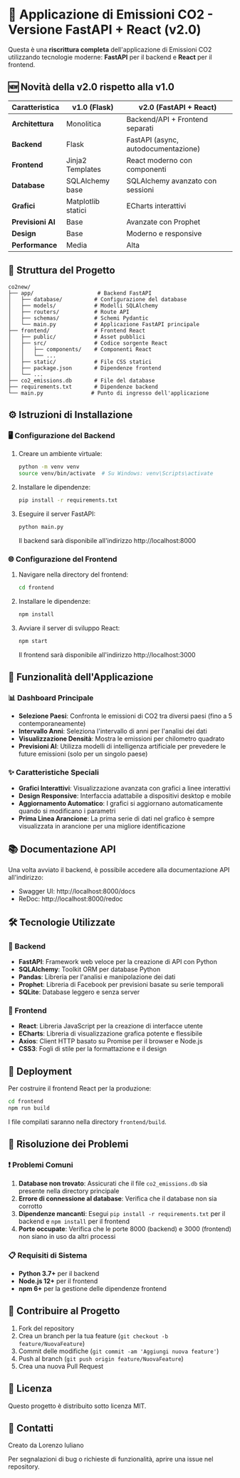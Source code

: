 # 🌱 Applicazione di Emissioni CO2 - Versione FastAPI + React (v2.0)

Questa è una **riscrittura completa** dell'applicazione di Emissioni CO2 utilizzando tecnologie moderne: **FastAPI** per il backend e **React** per il frontend.

## 🆕 Novità della v2.0 rispetto alla v1.0

| Caratteristica | v1.0 (Flask) | v2.0 (FastAPI + React) |
|---------------|--------------|------------------------|
| **Architettura** | Monolitica | Backend/API + Frontend separati |
| **Backend** | Flask | FastAPI (async, autodocumentazione) |
| **Frontend** | Jinja2 Templates | React moderno con componenti |
| **Database** | SQLAlchemy base | SQLAlchemy avanzato con sessioni |
| **Grafici** | Matplotlib statici | ECharts interattivi |
| **Previsioni AI** | Base | Avanzate con Prophet |
| **Design** | Base | Moderno e responsive |
| **Performance** | Media | Alta |

## 📁 Struttura del Progetto

```
co2new/
├── app/                    # Backend FastAPI
│   ├── database/          # Configurazione del database
│   ├── models/            # Modelli SQLAlchemy
│   ├── routers/           # Route API
│   ├── schemas/           # Schemi Pydantic
│   └── main.py            # Applicazione FastAPI principale
├── frontend/              # Frontend React
│   ├── public/            # Asset pubblici
│   ├── src/               # Codice sorgente React
│   │   ├── components/    # Componenti React
│   │   └── ...
│   ├── static/            # File CSS statici
│   ├── package.json       # Dipendenze frontend
│   └── ...
├── co2_emissions.db       # File del database
├── requirements.txt       # Dipendenze backend
└── main.py               # Punto di ingresso dell'applicazione
```

## ⚙️ Istruzioni di Installazione

### 🖥️ Configurazione del Backend

1. Creare un ambiente virtuale:
   ```bash
   python -m venv venv
   source venv/bin/activate  # Su Windows: venv\Scripts\activate
   ```

2. Installare le dipendenze:
   ```bash
   pip install -r requirements.txt
   ```

3. Eseguire il server FastAPI:
   ```bash
   python main.py
   ```

   Il backend sarà disponibile all'indirizzo http://localhost:8000

### 🌐 Configurazione del Frontend

1. Navigare nella directory del frontend:
   ```bash
   cd frontend
   ```

2. Installare le dipendenze:
   ```bash
   npm install
   ```

3. Avviare il server di sviluppo React:
   ```bash
   npm start
   ```

   Il frontend sarà disponibile all'indirizzo http://localhost:3000

## 🚀 Funzionalità dell'Applicazione

### 📊 Dashboard Principale
- **Selezione Paesi**: Confronta le emissioni di CO2 tra diversi paesi (fino a 5 contemporaneamente)
- **Intervallo Anni**: Seleziona l'intervallo di anni per l'analisi dei dati
- **Visualizzazione Densità**: Mostra le emissioni per chilometro quadrato
- **Previsioni AI**: Utilizza modelli di intelligenza artificiale per prevedere le future emissioni (solo per un singolo paese)

### ✨ Caratteristiche Speciali
- **Grafici Interattivi**: Visualizzazione avanzata con grafici a linee interattivi
- **Design Responsive**: Interfaccia adattabile a dispositivi desktop e mobile
- **Aggiornamento Automatico**: I grafici si aggiornano automaticamente quando si modificano i parametri
- **Prima Linea Arancione**: La prima serie di dati nel grafico è sempre visualizzata in arancione per una migliore identificazione

## 📚 Documentazione API

Una volta avviato il backend, è possibile accedere alla documentazione API all'indirizzo:
- Swagger UI: http://localhost:8000/docs
- ReDoc: http://localhost:8000/redoc

## 🛠️ Tecnologie Utilizzate

### 🔧 Backend
- **FastAPI**: Framework web veloce per la creazione di API con Python
- **SQLAlchemy**: Toolkit ORM per database Python
- **Pandas**: Libreria per l'analisi e manipolazione dei dati
- **Prophet**: Libreria di Facebook per previsioni basate su serie temporali
- **SQLite**: Database leggero e senza server

### 🎨 Frontend
- **React**: Libreria JavaScript per la creazione di interfacce utente
- **ECharts**: Libreria di visualizzazione grafica potente e flessibile
- **Axios**: Client HTTP basato su Promise per il browser e Node.js
- **CSS3**: Fogli di stile per la formattazione e il design

## 🚢 Deployment

Per costruire il frontend React per la produzione:
```bash
cd frontend
npm run build
```

I file compilati saranno nella directory `frontend/build`.

## 🐛 Risoluzione dei Problemi

### ❗ Problemi Comuni

1. **Database non trovato**: Assicurati che il file `co2_emissions.db` sia presente nella directory principale
2. **Errore di connessione al database**: Verifica che il database non sia corrotto
3. **Dipendenze mancanti**: Esegui `pip install -r requirements.txt` per il backend e `npm install` per il frontend
4. **Porte occupate**: Verifica che le porte 8000 (backend) e 3000 (frontend) non siano in uso da altri processi

### 📋 Requisiti di Sistema

- **Python 3.7+** per il backend
- **Node.js 12+** per il frontend
- **npm 6+** per la gestione delle dipendenze frontend

## 🤝 Contribuire al Progetto

1. Fork del repository
2. Crea un branch per la tua feature (`git checkout -b feature/NuovaFeature`)
3. Commit delle modifiche (`git commit -am 'Aggiungi nuova feature'`)
4. Push al branch (`git push origin feature/NuovaFeature`)
5. Crea una nuova Pull Request

## 📄 Licenza

Questo progetto è distribuito sotto licenza MIT.

## 📧 Contatti

Creato da Lorenzo Iuliano

Per segnalazioni di bug o richieste di funzionalità, aprire una issue nel repository.